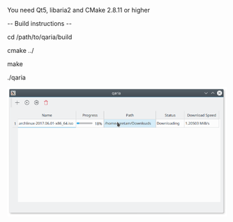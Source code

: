 You need Qt5, libaria2 and CMake 2.8.11 or higher

-- Build instructions --

cd /path/to/qaria/build

cmake ../

make

./qaria

![ScreenShot](https://raw.githubusercontent.com/geetam/qaria/master/screen.png)

